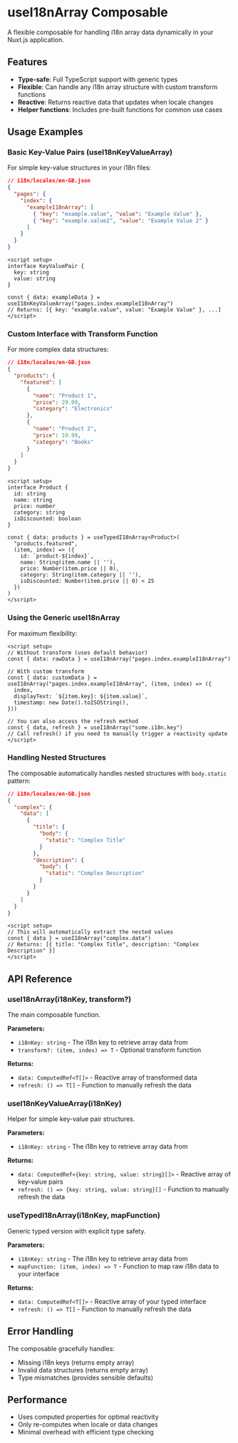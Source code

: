# useI18nArray Composable

A flexible composable for handling i18n array data dynamically in your Nuxt.js application.

## Features

- **Type-safe**: Full TypeScript support with generic types
- **Flexible**: Can handle any i18n array structure with custom transform functions
- **Reactive**: Returns reactive data that updates when locale changes
- **Helper functions**: Includes pre-built functions for common use cases

## Usage Examples

### Basic Key-Value Pairs (useI18nKeyValueArray)

For simple key-value structures in your i18n files:

```json
// i18n/locales/en-GB.json
{
  "pages": {
    "index": {
      "exampleI18nArray": [
        { "key": "example.value", "value": "Example Value" },
        { "key": "example.value2", "value": "Example Value 2" }
      ]
    }
  }
}
```

```vue
<script setup>
interface KeyValuePair {
  key: string
  value: string
}

const { data: exampleData } = useI18nKeyValueArray("pages.index.exampleI18nArray")
// Returns: [{ key: "example.value", value: "Example Value" }, ...]
</script>
```

### Custom Interface with Transform Function

For more complex data structures:

```json
// i18n/locales/en-GB.json
{
  "products": {
    "featured": [
      {
        "name": "Product 1",
        "price": 29.99,
        "category": "Electronics"
      },
      {
        "name": "Product 2",
        "price": 19.99,
        "category": "Books"
      }
    ]
  }
}
```

```vue
<script setup>
interface Product {
  id: string
  name: string
  price: number
  category: string
  isDiscounted: boolean
}

const { data: products } = useTypedI18nArray<Product>(
  "products.featured",
  (item, index) => ({
    id: `product-${index}`,
    name: String(item.name || ''),
    price: Number(item.price || 0),
    category: String(item.category || ''),
    isDiscounted: Number(item.price || 0) < 25
  })
)
</script>
```

### Using the Generic useI18nArray

For maximum flexibility:

```vue
<script setup>
// Without transform (uses default behavior)
const { data: rawData } = useI18nArray("pages.index.exampleI18nArray")

// With custom transform
const { data: customData } = useI18nArray("pages.index.exampleI18nArray", (item, index) => ({
  index,
  displayText: `${item.key}: ${item.value}`,
  timestamp: new Date().toISOString(),
}))

// You can also access the refresh method
const { data, refresh } = useI18nArray("some.i18n.key")
// Call refresh() if you need to manually trigger a reactivity update
</script>
```

### Handling Nested Structures

The composable automatically handles nested structures with `body.static` pattern:

```json
// i18n/locales/en-GB.json
{
  "complex": {
    "data": [
      {
        "title": {
          "body": {
            "static": "Complex Title"
          }
        },
        "description": {
          "body": {
            "static": "Complex Description"
          }
        }
      }
    ]
  }
}
```

```vue
<script setup>
// This will automatically extract the nested values
const { data } = useI18nArray("complex.data")
// Returns: [{ title: "Complex Title", description: "Complex Description" }]
</script>
```

## API Reference

### useI18nArray<T>(i18nKey, transform?)

The main composable function.

**Parameters:**

- `i18nKey: string` - The i18n key to retrieve array data from
- `transform?: (item, index) => T` - Optional transform function

**Returns:**

- `data: ComputedRef<T[]>` - Reactive array of transformed data
- `refresh: () => T[]` - Function to manually refresh the data

### useI18nKeyValueArray(i18nKey)

Helper for simple key-value pair structures.

**Parameters:**

- `i18nKey: string` - The i18n key to retrieve array data from

**Returns:**

- `data: ComputedRef<{key: string, value: string}[]>` - Reactive array of key-value pairs
- `refresh: () => {key: string, value: string}[]` - Function to manually refresh the data

### useTypedI18nArray<T>(i18nKey, mapFunction)

Generic typed version with explicit type safety.

**Parameters:**

- `i18nKey: string` - The i18n key to retrieve array data from
- `mapFunction: (item, index) => T` - Function to map raw i18n data to your interface

**Returns:**

- `data: ComputedRef<T[]>` - Reactive array of your typed interface
- `refresh: () => T[]` - Function to manually refresh the data

## Error Handling

The composable gracefully handles:

- Missing i18n keys (returns empty array)
- Invalid data structures (returns empty array)
- Type mismatches (provides sensible defaults)

## Performance

- Uses computed properties for optimal reactivity
- Only re-computes when locale or data changes
- Minimal overhead with efficient type checking
